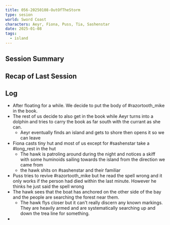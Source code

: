 ```yaml
---
title: 056-20250108-OutOfTheStorm
type: sesion
world: Sword Coast
characters: Aeyr, Fiona, Puss, Tia, Sashenstar
date: 2025-01-08
tags:
  - island
---
```


## Session Summary

## Recap of Last Session

## Log

- After floating for a while. We decide to put the body of #razortooth_mike  in the book.
- The rest of us decide to also get in the book while Aeyr turns into a dolphin and tries to carry the book as far south with the currant as she can.
	- Aeyr eventually finds an island and gets to shore then opens it so we can leave
- Fiona casts tiny hut and most of us except for #sashenstar take a #long_rest in the hut
	- The hawk is patroling around during the night and notices a skiff with some huminoids sailing towards the island from the direction we came from
	- the hawk shits on #sashenstar and their familiar
- Puss tries to revive #razortooth_mike but he read the spell wrong and it only works if the person had died within the last minute. However he thinks he just said the spell wrong
- The hawk sees that the boat has anchored on the other side of the bay and the people are searching the forest near them.
	- The hawk flys closer but it can't really discern any known markings. They are heavily armed and are systematically searching up and down the trea line for something.
- 